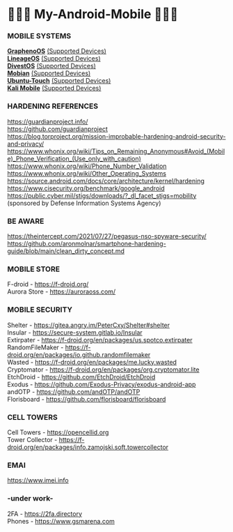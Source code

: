 # 📱📱📱 My-Android-Mobile 📱📱📱 

### MOBILE SYSTEMS
**[GraphenoOS](https://grapheneos.org/)** [(Supported Devices)](https://grapheneos.org/faq#supported-devices)  
**[LineageOS](https://wiki.lineageos.org/)** [(Supported Devices)](https://wiki.lineageos.org/devices/)  
**[DivestOS](https://divestos.org/)** [(Supported Devices)](https://divestos.org/pages/devices)  
**[Mobian](https://mobian-project.org/)** [(Supported Devices)](https://wiki.debian.org/Mobian/Devices)  
**[Ubuntu-Touch](https://ubuntu-touch.io/)** [(Supported Devices)](https://ubports.com/nl/supported-products)  
**[Kali Mobile](https://www.kali.org/get-kali/#kali-mobile)** [(Supported Devices)](https://www.kali.org/get-kali/#kali-mobile)  

### HARDENING REFERENCES  
https://guardianproject.info/  
https://github.com/guardianproject  
https://blog.torproject.org/mission-improbable-hardening-android-security-and-privacy/  
https://www.whonix.org/wiki/Tips_on_Remaining_Anonymous#Avoid_(Mobile)_Phone_Verification_(Use_only_with_caution)  
https://www.whonix.org/wiki/Phone_Number_Validation  
https://www.whonix.org/wiki/Other_Operating_Systems  
https://source.android.com/docs/core/architecture/kernel/hardening  
https://www.cisecurity.org/benchmark/google_android  
https://public.cyber.mil/stigs/downloads/?_dl_facet_stigs=mobility (sponsored by Defense Information Systems Agency)  

### BE AWARE
https://theintercept.com/2021/07/27/pegasus-nso-spyware-security/  
https://github.com/aronmolnar/smartphone-hardening-guide/blob/main/clean_dirty_concept.md  

### MOBILE STORE  
F-droid - https://f-droid.org/  
Aurora Store - https://auroraoss.com/  

### MOBILE SECURITY  
Shelter - https://gitea.angry.im/PeterCxy/Shelter#shelter  
Insular - https://secure-system.gitlab.io/Insular  
Extirpater - https://f-droid.org/en/packages/us.spotco.extirpater  
RandomFileMaker - https://f-droid.org/en/packages/io.github.randomfilemaker  
Wasted - https://f-droid.org/en/packages/me.lucky.wasted  
Cryptomator - https://f-droid.org/en/packages/org.cryptomator.lite  
EtchDroid - https://github.com/EtchDroid/EtchDroid  
Exodus - https://github.com/Exodus-Privacy/exodus-android-app  
andOTP - https://github.com/andOTP/andOTP  
Florisboard - https://github.com/florisboard/florisboard  

### CELL TOWERS
Cell Towers - https://opencellid.org  
Tower Collector - https://f-droid.org/en/packages/info.zamojski.soft.towercollector  

### EMAI
https://www.imei.info  

### -under work-
2FA - https://2fa.directory  
Phones - https://www.gsmarena.com  





